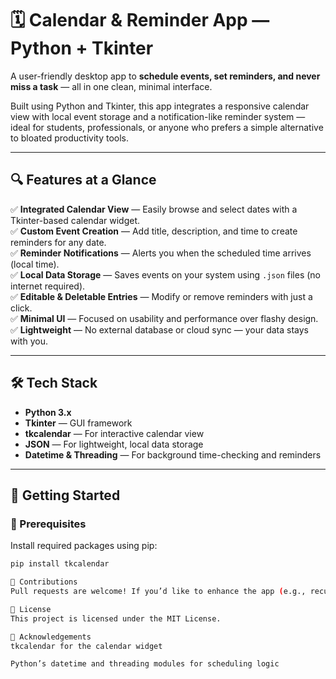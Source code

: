 # 🗓️ Calendar & Reminder App — Python + Tkinter

A user-friendly desktop app to **schedule events, set reminders, and never miss a task** — all in one clean, minimal interface.

Built using Python and Tkinter, this app integrates a responsive calendar view with local event storage and a notification-like reminder system — ideal for students, professionals, or anyone who prefers a simple alternative to bloated productivity tools.

---

## 🔍 Features at a Glance

✅ **Integrated Calendar View** — Easily browse and select dates with a Tkinter-based calendar widget.  
✅ **Custom Event Creation** — Add title, description, and time to create reminders for any date.  
✅ **Reminder Notifications** — Alerts you when the scheduled time arrives (local time).  
✅ **Local Data Storage** — Saves events on your system using `.json` files (no internet required).  
✅ **Editable & Deletable Entries** — Modify or remove reminders with just a click.  
✅ **Minimal UI** — Focused on usability and performance over flashy design.  
✅ **Lightweight** — No external database or cloud sync — your data stays with you.  

---

## 🛠️ Tech Stack

- **Python 3.x**
- **Tkinter** — GUI framework  
- **tkcalendar** — For interactive calendar view  
- **JSON** — For lightweight, local data storage  
- **Datetime & Threading** — For background time-checking and reminders  

---

## 🚀 Getting Started

### 🔧 Prerequisites

Install required packages using pip:

```bash
pip install tkcalendar

🤝 Contributions
Pull requests are welcome! If you’d like to enhance the app (e.g., recurring reminders, theme support, sound notifications), feel free to fork and create a PR.

📜 License
This project is licensed under the MIT License.

🙌 Acknowledgements
tkcalendar for the calendar widget

Python’s datetime and threading modules for scheduling logic


